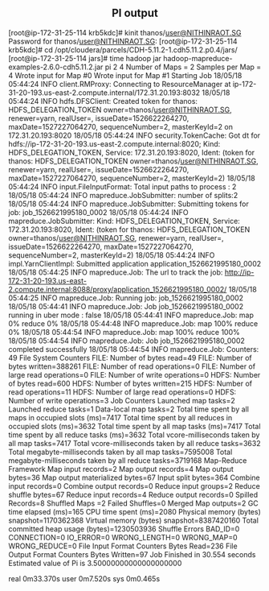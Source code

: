 ## <center> PI output

[root@ip-172-31-25-114 krb5kdc]# kinit thanos/user@NITHINRAOT.SG
Password for thanos/user@NITHINRAOT.SG:
[root@ip-172-31-25-114 krb5kdc]# cd /opt/cloudera/parcels/CDH-5.11.2-1.cdh5.11.2.p0.4/jars/
[root@ip-172-31-25-114 jars]# time hadoop jar hadoop-mapreduce-examples-2.6.0-cdh5.11.2.jar pi 2 4
Number of Maps  = 2
Samples per Map = 4
Wrote input for Map #0
Wrote input for Map #1
Starting Job
18/05/18 05:44:24 INFO client.RMProxy: Connecting to ResourceManager at ip-172-31-20-193.us-east-2.compute.internal/172.31.20.193:8032
18/05/18 05:44:24 INFO hdfs.DFSClient: Created token for thanos: HDFS_DELEGATION_TOKEN owner=thanos/user@NITHINRAOT.SG, renewer=yarn, realUser=, issueDate=1526622264270, maxDate=1527227064270, sequenceNumber=2, masterKeyId=2 on 172.31.20.193:8020
18/05/18 05:44:24 INFO security.TokenCache: Got dt for hdfs://ip-172-31-20-193.us-east-2.compute.internal:8020; Kind: HDFS_DELEGATION_TOKEN, Service: 172.31.20.193:8020, Ident: (token for thanos: HDFS_DELEGATION_TOKEN owner=thanos/user@NITHINRAOT.SG, renewer=yarn, realUser=, issueDate=1526622264270, maxDate=1527227064270, sequenceNumber=2, masterKeyId=2)
18/05/18 05:44:24 INFO input.FileInputFormat: Total input paths to process : 2
18/05/18 05:44:24 INFO mapreduce.JobSubmitter: number of splits:2
18/05/18 05:44:24 INFO mapreduce.JobSubmitter: Submitting tokens for job: job_1526621995180_0002
18/05/18 05:44:24 INFO mapreduce.JobSubmitter: Kind: HDFS_DELEGATION_TOKEN, Service: 172.31.20.193:8020, Ident: (token for thanos: HDFS_DELEGATION_TOKEN owner=thanos/user@NITHINRAOT.SG, renewer=yarn, realUser=, issueDate=1526622264270, maxDate=1527227064270, sequenceNumber=2, masterKeyId=2)
18/05/18 05:44:24 INFO impl.YarnClientImpl: Submitted application application_1526621995180_0002
18/05/18 05:44:25 INFO mapreduce.Job: The url to track the job: http://ip-172-31-20-193.us-east-2.compute.internal:8088/proxy/application_1526621995180_0002/
18/05/18 05:44:25 INFO mapreduce.Job: Running job: job_1526621995180_0002
18/05/18 05:44:41 INFO mapreduce.Job: Job job_1526621995180_0002 running in uber mode : false
18/05/18 05:44:41 INFO mapreduce.Job:  map 0% reduce 0%
18/05/18 05:44:48 INFO mapreduce.Job:  map 100% reduce 0%
18/05/18 05:44:54 INFO mapreduce.Job:  map 100% reduce 100%
18/05/18 05:44:54 INFO mapreduce.Job: Job job_1526621995180_0002 completed successfully
18/05/18 05:44:54 INFO mapreduce.Job: Counters: 49
        File System Counters
                FILE: Number of bytes read=49
                FILE: Number of bytes written=388261
                FILE: Number of read operations=0
                FILE: Number of large read operations=0
                FILE: Number of write operations=0
                HDFS: Number of bytes read=600
                HDFS: Number of bytes written=215
                HDFS: Number of read operations=11
                HDFS: Number of large read operations=0
                HDFS: Number of write operations=3
        Job Counters
                Launched map tasks=2
                Launched reduce tasks=1
                Data-local map tasks=2
                Total time spent by all maps in occupied slots (ms)=7417
                Total time spent by all reduces in occupied slots (ms)=3632
                Total time spent by all map tasks (ms)=7417
                Total time spent by all reduce tasks (ms)=3632
                Total vcore-milliseconds taken by all map tasks=7417
                Total vcore-milliseconds taken by all reduce tasks=3632
                Total megabyte-milliseconds taken by all map tasks=7595008
                Total megabyte-milliseconds taken by all reduce tasks=3719168
        Map-Reduce Framework
                Map input records=2
                Map output records=4
                Map output bytes=36
                Map output materialized bytes=67
                Input split bytes=364
                Combine input records=0
                Combine output records=0
                Reduce input groups=2
                Reduce shuffle bytes=67
                Reduce input records=4
                Reduce output records=0
                Spilled Records=8
                Shuffled Maps =2
                Failed Shuffles=0
                Merged Map outputs=2
                GC time elapsed (ms)=165
                CPU time spent (ms)=2080
                Physical memory (bytes) snapshot=1170362368
                Virtual memory (bytes) snapshot=8387420160
                Total committed heap usage (bytes)=1230503936
        Shuffle Errors
                BAD_ID=0
                CONNECTION=0
                IO_ERROR=0
                WRONG_LENGTH=0
                WRONG_MAP=0
                WRONG_REDUCE=0
        File Input Format Counters
                Bytes Read=236
        File Output Format Counters
                Bytes Written=97
Job Finished in 30.554 seconds
Estimated value of Pi is 3.50000000000000000000

real    0m33.370s
user    0m7.520s
sys     0m0.465s



 
 


